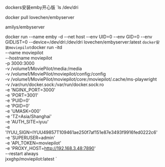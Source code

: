dockers安装emby开心版
`ls /dev/dri

docker pull lovechen/embyserver

amilys/embyserver

docker run --name emby -d --net host --env UID=0 --env GID=0 --env GIDLIST=0 --device=/dev/dri:/dev/dri lovechen/embyserver:latest
`
docker安装moviepilot
`docker run -itd \
     --name moviepilot \
     --hostname moviepilot \
     -p 3000:3000 \
     -v /volume1/MoviePilot/media:/media \
     -v /volume1/MoviePilot/moviepilot/config:/config \
     -v /volume1/MoviePilot/moviepilot/core:/moviepilot/.cache/ms-playwright \
     -v /var/run/docker.sock:/var/run/docker.sock:ro \
     -e 'NGINX_PORT=3000' \
     -e 'PORT=3001' \
     -e 'PUID=0' \
     -e 'PGID=0' \
     -e 'UMASK=000' \
     -e 'TZ=Asia/Shanghai' \
     -e 'AUTH_SITE=iyuu' \
     -e 'IYUU_SIGN=IYUU49857T109461ae250f7af151e87e3493f9916fed0222c6' \
     -e 'SUPERUSER=admin' \
     -e 'API_TOKEN=moviepilot' \
     -e 'PROXY_HOST=http://192.168.3.48:7890' \
     --restart always \
     jxxghp/moviepilot:latest
`
